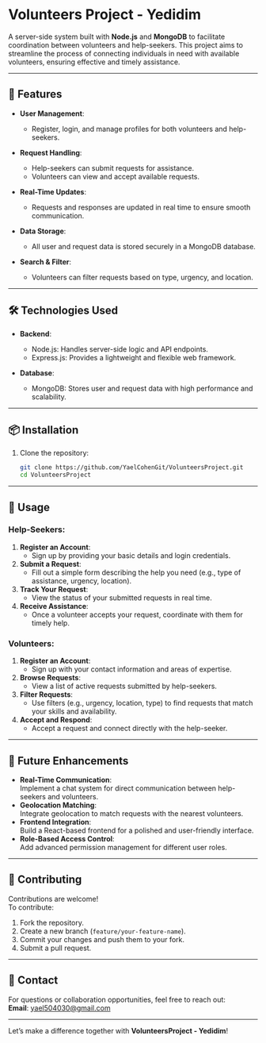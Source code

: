 # Volunteers Project - Yedidim

A server-side system built with **Node.js** and **MongoDB** to facilitate coordination between volunteers and help-seekers. This project aims to streamline the process of connecting individuals in need with available volunteers, ensuring effective and timely assistance.

---

## 🚀 Features

- **User Management**:
  - Register, login, and manage profiles for both volunteers and help-seekers.

- **Request Handling**:
  - Help-seekers can submit requests for assistance.
  - Volunteers can view and accept available requests.

- **Real-Time Updates**:
  - Requests and responses are updated in real time to ensure smooth communication.

- **Data Storage**:
  - All user and request data is stored securely in a MongoDB database.

- **Search & Filter**:
  - Volunteers can filter requests based on type, urgency, and location.

---

## 🛠️ Technologies Used

- **Backend**:
  - Node.js: Handles server-side logic and API endpoints.
  - Express.js: Provides a lightweight and flexible web framework.

- **Database**:
  - MongoDB: Stores user and request data with high performance and scalability.

---

## 📦 Installation

1. Clone the repository:
   ```bash
   git clone https://github.com/YaelCohenGit/VolunteersProject.git
   cd VolunteersProject

---

## 📖 Usage

### Help-Seekers:
1. **Register an Account**:  
   - Sign up by providing your basic details and login credentials.
2. **Submit a Request**:  
   - Fill out a simple form describing the help you need (e.g., type of assistance, urgency, location).
3. **Track Your Request**:  
   - View the status of your submitted requests in real time.
4. **Receive Assistance**:  
   - Once a volunteer accepts your request, coordinate with them for timely help.

### Volunteers:
1. **Register an Account**:  
   - Sign up with your contact information and areas of expertise.
2. **Browse Requests**:  
   - View a list of active requests submitted by help-seekers.
3. **Filter Requests**:  
   - Use filters (e.g., urgency, location, type) to find requests that match your skills and availability.
4. **Accept and Respond**:  
   - Accept a request and connect directly with the help-seeker.

---

## 🔮 Future Enhancements

- **Real-Time Communication**:  
   Implement a chat system for direct communication between help-seekers and volunteers.
- **Geolocation Matching**:  
   Integrate geolocation to match requests with the nearest volunteers.
- **Frontend Integration**:  
   Build a React-based frontend for a polished and user-friendly interface.
- **Role-Based Access Control**:  
   Add advanced permission management for different user roles.

---

## 🤝 Contributing

Contributions are welcome!  
To contribute:
1. Fork the repository.
2. Create a new branch (`feature/your-feature-name`).
3. Commit your changes and push them to your fork.
4. Submit a pull request.

---

## 📧 Contact

For questions or collaboration opportunities, feel free to reach out:  
**Email**: yael504030@gmail.com

---

Let’s make a difference together with **VolunteersProject - Yedidim**!


